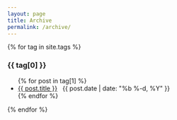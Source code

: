 ```yaml
---
layout: page
title: Archive
permalink: /archive/
---
```


{% for tag in site.tags %}
  <h3>{{ tag[0] }}</h3>
  <ul>
    {% for post in tag[1] %}
      <li>
        <a class="link" href="{{ post.url | relative_url }}">{{ post.title }}</a> &nbsp; <span class="post-meta">{{ post.date | date: "%b %-d, %Y" }}</span>
      </li>
    {% endfor %}
  </ul>
{% endfor %}
